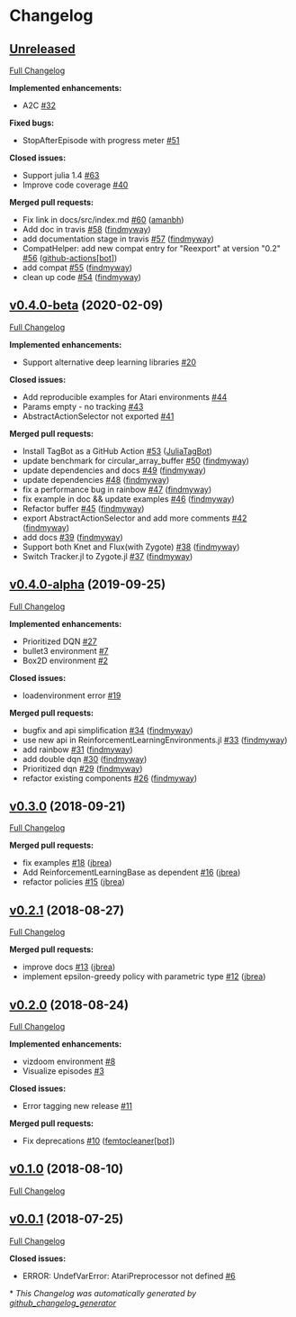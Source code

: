 # Changelog

## [Unreleased](https://github.com/JuliaReinforcementLearning/ReinforcementLearning.jl/tree/HEAD)

[Full Changelog](https://github.com/JuliaReinforcementLearning/ReinforcementLearning.jl/compare/v0.4.0-beta...HEAD)

**Implemented enhancements:**

- A2C [\#32](https://github.com/JuliaReinforcementLearning/ReinforcementLearning.jl/issues/32)

**Fixed bugs:**

- StopAfterEpisode with progress meter [\#51](https://github.com/JuliaReinforcementLearning/ReinforcementLearning.jl/issues/51)

**Closed issues:**

- Support julia 1.4 [\#63](https://github.com/JuliaReinforcementLearning/ReinforcementLearning.jl/issues/63)
- Improve code coverage [\#40](https://github.com/JuliaReinforcementLearning/ReinforcementLearning.jl/issues/40)

**Merged pull requests:**

- Fix link in docs/src/index.md [\#60](https://github.com/JuliaReinforcementLearning/ReinforcementLearning.jl/pull/60) ([amanbh](https://github.com/amanbh))
- Add doc in travis [\#58](https://github.com/JuliaReinforcementLearning/ReinforcementLearning.jl/pull/58) ([findmyway](https://github.com/findmyway))
- add documentation stage in travis [\#57](https://github.com/JuliaReinforcementLearning/ReinforcementLearning.jl/pull/57) ([findmyway](https://github.com/findmyway))
- CompatHelper: add new compat entry for "Reexport" at version "0.2" [\#56](https://github.com/JuliaReinforcementLearning/ReinforcementLearning.jl/pull/56) ([github-actions[bot]](https://github.com/apps/github-actions))
- add compat [\#55](https://github.com/JuliaReinforcementLearning/ReinforcementLearning.jl/pull/55) ([findmyway](https://github.com/findmyway))
- clean up code [\#54](https://github.com/JuliaReinforcementLearning/ReinforcementLearning.jl/pull/54) ([findmyway](https://github.com/findmyway))

## [v0.4.0-beta](https://github.com/JuliaReinforcementLearning/ReinforcementLearning.jl/tree/v0.4.0-beta) (2020-02-09)

[Full Changelog](https://github.com/JuliaReinforcementLearning/ReinforcementLearning.jl/compare/v0.4.0-alpha...v0.4.0-beta)

**Implemented enhancements:**

- Support alternative deep learning libraries [\#20](https://github.com/JuliaReinforcementLearning/ReinforcementLearning.jl/issues/20)

**Closed issues:**

- Add reproducible examples for Atari environments [\#44](https://github.com/JuliaReinforcementLearning/ReinforcementLearning.jl/issues/44)
- Params empty - no tracking [\#43](https://github.com/JuliaReinforcementLearning/ReinforcementLearning.jl/issues/43)
- AbstractActionSelector not exported [\#41](https://github.com/JuliaReinforcementLearning/ReinforcementLearning.jl/issues/41)

**Merged pull requests:**

- Install TagBot as a GitHub Action [\#53](https://github.com/JuliaReinforcementLearning/ReinforcementLearning.jl/pull/53) ([JuliaTagBot](https://github.com/JuliaTagBot))
- update benchmark for circular\_array\_buffer [\#50](https://github.com/JuliaReinforcementLearning/ReinforcementLearning.jl/pull/50) ([findmyway](https://github.com/findmyway))
- update dependencies and docs [\#49](https://github.com/JuliaReinforcementLearning/ReinforcementLearning.jl/pull/49) ([findmyway](https://github.com/findmyway))
- update dependencies [\#48](https://github.com/JuliaReinforcementLearning/ReinforcementLearning.jl/pull/48) ([findmyway](https://github.com/findmyway))
- fix a performance bug in rainbow [\#47](https://github.com/JuliaReinforcementLearning/ReinforcementLearning.jl/pull/47) ([findmyway](https://github.com/findmyway))
- fix example in doc && update examples [\#46](https://github.com/JuliaReinforcementLearning/ReinforcementLearning.jl/pull/46) ([findmyway](https://github.com/findmyway))
- Refactor buffer [\#45](https://github.com/JuliaReinforcementLearning/ReinforcementLearning.jl/pull/45) ([findmyway](https://github.com/findmyway))
- export AbstractActionSelector and add more comments [\#42](https://github.com/JuliaReinforcementLearning/ReinforcementLearning.jl/pull/42) ([findmyway](https://github.com/findmyway))
- add docs [\#39](https://github.com/JuliaReinforcementLearning/ReinforcementLearning.jl/pull/39) ([findmyway](https://github.com/findmyway))
- Support both Knet and Flux\(with Zygote\) [\#38](https://github.com/JuliaReinforcementLearning/ReinforcementLearning.jl/pull/38) ([findmyway](https://github.com/findmyway))
- Switch Tracker.jl to Zygote.jl [\#37](https://github.com/JuliaReinforcementLearning/ReinforcementLearning.jl/pull/37) ([findmyway](https://github.com/findmyway))

## [v0.4.0-alpha](https://github.com/JuliaReinforcementLearning/ReinforcementLearning.jl/tree/v0.4.0-alpha) (2019-09-25)

[Full Changelog](https://github.com/JuliaReinforcementLearning/ReinforcementLearning.jl/compare/v0.3.0...v0.4.0-alpha)

**Implemented enhancements:**

- Prioritized DQN [\#27](https://github.com/JuliaReinforcementLearning/ReinforcementLearning.jl/issues/27)
- bullet3 environment [\#7](https://github.com/JuliaReinforcementLearning/ReinforcementLearning.jl/issues/7)
- Box2D environment [\#2](https://github.com/JuliaReinforcementLearning/ReinforcementLearning.jl/issues/2)

**Closed issues:**

- loadenvironment error [\#19](https://github.com/JuliaReinforcementLearning/ReinforcementLearning.jl/issues/19)

**Merged pull requests:**

- bugfix and api simplification [\#34](https://github.com/JuliaReinforcementLearning/ReinforcementLearning.jl/pull/34) ([findmyway](https://github.com/findmyway))
- use new api in ReinforcementLearningEnvironments.jl [\#33](https://github.com/JuliaReinforcementLearning/ReinforcementLearning.jl/pull/33) ([findmyway](https://github.com/findmyway))
- add rainbow [\#31](https://github.com/JuliaReinforcementLearning/ReinforcementLearning.jl/pull/31) ([findmyway](https://github.com/findmyway))
- add double dqn [\#30](https://github.com/JuliaReinforcementLearning/ReinforcementLearning.jl/pull/30) ([findmyway](https://github.com/findmyway))
- Prioritized dqn [\#29](https://github.com/JuliaReinforcementLearning/ReinforcementLearning.jl/pull/29) ([findmyway](https://github.com/findmyway))
- refactor existing components [\#26](https://github.com/JuliaReinforcementLearning/ReinforcementLearning.jl/pull/26) ([findmyway](https://github.com/findmyway))

## [v0.3.0](https://github.com/JuliaReinforcementLearning/ReinforcementLearning.jl/tree/v0.3.0) (2018-09-21)

[Full Changelog](https://github.com/JuliaReinforcementLearning/ReinforcementLearning.jl/compare/v0.2.1...v0.3.0)

**Merged pull requests:**

- fix examples [\#18](https://github.com/JuliaReinforcementLearning/ReinforcementLearning.jl/pull/18) ([jbrea](https://github.com/jbrea))
- Add ReinforcementLearningBase as dependent [\#16](https://github.com/JuliaReinforcementLearning/ReinforcementLearning.jl/pull/16) ([jbrea](https://github.com/jbrea))
- refactor policies [\#15](https://github.com/JuliaReinforcementLearning/ReinforcementLearning.jl/pull/15) ([jbrea](https://github.com/jbrea))

## [v0.2.1](https://github.com/JuliaReinforcementLearning/ReinforcementLearning.jl/tree/v0.2.1) (2018-08-27)

[Full Changelog](https://github.com/JuliaReinforcementLearning/ReinforcementLearning.jl/compare/v0.2.0...v0.2.1)

**Merged pull requests:**

- improve docs [\#13](https://github.com/JuliaReinforcementLearning/ReinforcementLearning.jl/pull/13) ([jbrea](https://github.com/jbrea))
- implement epsilon-greedy policy with parametric type [\#12](https://github.com/JuliaReinforcementLearning/ReinforcementLearning.jl/pull/12) ([jbrea](https://github.com/jbrea))

## [v0.2.0](https://github.com/JuliaReinforcementLearning/ReinforcementLearning.jl/tree/v0.2.0) (2018-08-24)

[Full Changelog](https://github.com/JuliaReinforcementLearning/ReinforcementLearning.jl/compare/v0.1.0...v0.2.0)

**Implemented enhancements:**

- vizdoom environment [\#8](https://github.com/JuliaReinforcementLearning/ReinforcementLearning.jl/issues/8)
- Visualize episodes [\#3](https://github.com/JuliaReinforcementLearning/ReinforcementLearning.jl/issues/3)

**Closed issues:**

- Error tagging new release [\#11](https://github.com/JuliaReinforcementLearning/ReinforcementLearning.jl/issues/11)

**Merged pull requests:**

- Fix deprecations [\#10](https://github.com/JuliaReinforcementLearning/ReinforcementLearning.jl/pull/10) ([femtocleaner[bot]](https://github.com/apps/femtocleaner))

## [v0.1.0](https://github.com/JuliaReinforcementLearning/ReinforcementLearning.jl/tree/v0.1.0) (2018-08-10)

[Full Changelog](https://github.com/JuliaReinforcementLearning/ReinforcementLearning.jl/compare/v0.0.1...v0.1.0)

## [v0.0.1](https://github.com/JuliaReinforcementLearning/ReinforcementLearning.jl/tree/v0.0.1) (2018-07-25)

[Full Changelog](https://github.com/JuliaReinforcementLearning/ReinforcementLearning.jl/compare/bed367996e5c51ee8c8dfdb781ec618eae0ce3f8...v0.0.1)

**Closed issues:**

- ERROR: UndefVarError: AtariPreprocessor not defined [\#6](https://github.com/JuliaReinforcementLearning/ReinforcementLearning.jl/issues/6)



\* *This Changelog was automatically generated by [github_changelog_generator](https://github.com/github-changelog-generator/github-changelog-generator)*

